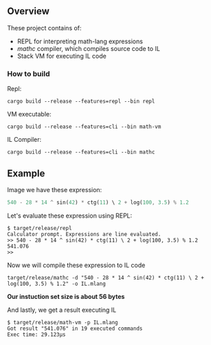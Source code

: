 ## Overview

These project contains of:

* REPL for interpreting math-lang expressions
* *mathc* compiler, which compiles source code to IL
* Stack VM for executing IL code

### How to build
Repl:

```
cargo build --release --features=repl --bin repl
```

VM executable:

```
cargo build --release --features=cli --bin math-vm
```
IL Compiler:

```
cargo build --release --features=cli --bin mathc
```

## Example

Image we have these expression:
```rust
540 - 28 * 14 ^ sin(42) * ctg(11) \ 2 + log(100, 3.5) % 1.2
```

Let's evaluate these expression using REPL:
```
$ target/release/repl 
Calculator prompt. Expressions are line evaluated.
>> 540 - 28 * 14 ^ sin(42) * ctg(11) \ 2 + log(100, 3.5) % 1.2
541.076
>> 
```

Now we will compile these expression to IL code
```console
target/release/mathc -d "540 - 28 * 14 ^ sin(42) * ctg(11) \ 2 + log(100, 3.5) % 1.2" -o IL.mlang
```

**Our instuction set size is about 56 bytes**

And lastly, we get a result executing IL
```
$ target/release/math-vm -p IL.mlang 
Got result "541.076" in 19 executed commands
Exec time: 29.123µs
```